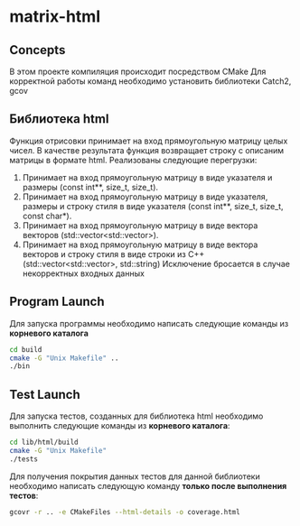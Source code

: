 # matrix-html
## Concepts
В этом проекте компиляция происходит посредством CMake
Для корректной работы команд необходимо установить библиотеки Catch2, gcov
## Библиотека html
Функция отрисовки принимает на вход прямоугольную матрицу целых чисел. В качестве результата функция возвращает строку с описаним матрицы в формате html.
Реализованы следующие перегрузки:
1. Принимает на вход прямоугольную матрицу в виде указателя и размеры (const int**, size_t, size_t).
2. Принимает на вход прямоугольную матрицу в виде указателя, размеры и строку стиля в виде указателя (const int**, size_t, size_t, const char*).
3. Принимает на вход прямоугольную матрицу в виде вектора векторов (std::vector<std::vector<int>>).
4. Принимает на вход прямоугольную матрицу в виде вектора векторов и строку стиля в виде строки из C++ (std::vector<std::vector<int>>, std::string)
Исключение бросается в случае некорректных входных данных
## Program Launch
Для запуска программы необходимо написать следующие команды из **корневого каталога**
```bash
cd build
cmake -G "Unix Makefile" ..
./bin
```
## Test Launch
Для запуска тестов, созданных для библиотека html необходимо выполнить следующие команды из **корневого каталога**:
```bash
cd lib/html/build
cmake -G "Unix Makefile"
./tests
```
Для получения покрытия данных тестов для данной библиотеки необходимо написать следующую команду **только после выполнения тестов**:
```bash
gcovr -r .. -e CMakeFiles --html-details -o coverage.html
```
